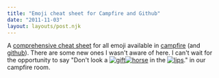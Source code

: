 ```yaml
---
title: "Emoji cheat sheet for Campfire and Github"
date: "2011-11-03"
layout: layouts/post.njk
---
```


A [comprehensive cheat sheet](http://www.emoji-cheat-sheet.com/) for all emoji
available in [campfire](http://campfirenow.com) (and
[github](http://github.com)). There are some new ones I wasn't aware of here. I
can't wait for the opportunity to say "Don't look
a [![](images/gift.png "gift")](http://bentsai.files.wordpress.com/2011/11/gift.png)[![](images/horse.png "horse")](http://bentsai.files.wordpress.com/2011/11/horse.png) in
the [![](images/lips.png "lips")](http://bentsai.files.wordpress.com/2011/11/lips.png)."
in our campfire room.
